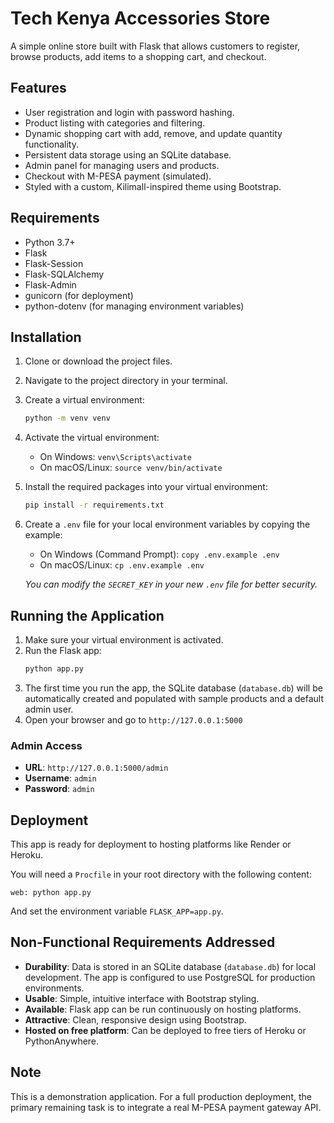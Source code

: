 # Tech Kenya Accessories Store

A simple online store built with Flask that allows customers to register, browse products, add items to a shopping cart, and checkout.

## Features

- User registration and login with password hashing.
- Product listing with categories and filtering.
- Dynamic shopping cart with add, remove, and update quantity functionality.
- Persistent data storage using an SQLite database.
- Admin panel for managing users and products.
- Checkout with M-PESA payment (simulated).
- Styled with a custom, Kilimall-inspired theme using Bootstrap.

## Requirements

- Python 3.7+
- Flask
- Flask-Session
- Flask-SQLAlchemy
- Flask-Admin
- gunicorn (for deployment)
- python-dotenv (for managing environment variables)

## Installation

1. Clone or download the project files.
2. Navigate to the project directory in your terminal.
3. Create a virtual environment:
   ```bash
   python -m venv venv
   ```
4. Activate the virtual environment:
   - On Windows: `venv\Scripts\activate`
   - On macOS/Linux: `source venv/bin/activate`
5. Install the required packages into your virtual environment:
   ```bash
   pip install -r requirements.txt
   ```
6. Create a `.env` file for your local environment variables by copying the example:
   - On Windows (Command Prompt): `copy .env.example .env`
   - On macOS/Linux: `cp .env.example .env`
   
   *You can modify the `SECRET_KEY` in your new `.env` file for better security.*

## Running the Application

1. Make sure your virtual environment is activated.
2. Run the Flask app:
   ```bash
   python app.py
   ```
3. The first time you run the app, the SQLite database (`database.db`) will be automatically created and populated with sample products and a default admin user.
4. Open your browser and go to `http://127.0.0.1:5000`

### Admin Access

- **URL**: `http://127.0.0.1:5000/admin`
- **Username**: `admin`
- **Password**: `admin`

## Deployment

This app is ready for deployment to hosting platforms like Render or Heroku.

You will need a `Procfile` in your root directory with the following content:
```
web: python app.py
```

And set the environment variable `FLASK_APP=app.py`.

## Non-Functional Requirements Addressed

- **Durability**: Data is stored in an SQLite database (`database.db`) for local development. The app is configured to use PostgreSQL for production environments.
- **Usable**: Simple, intuitive interface with Bootstrap styling.
- **Available**: Flask app can be run continuously on hosting platforms.
- **Attractive**: Clean, responsive design using Bootstrap.
- **Hosted on free platform**: Can be deployed to free tiers of Heroku or PythonAnywhere.

## Note

This is a demonstration application. For a full production deployment, the primary remaining task is to integrate a real M-PESA payment gateway API.
